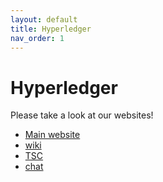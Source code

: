 ```yaml
---
layout: default
title: Hyperledger
nav_order: 1
---
```

[//]: # (SPDX-License-Identifier: CC-BY-4.0)

# Hyperledger

Please take a look at our websites!

* [Main website](https://hyperledger.org/)
* [wiki](https://wiki.hyperledger.org/)
* [TSC](https://tsc.hyperledger.org)
* [chat](https://chat.hyperledger.org)
